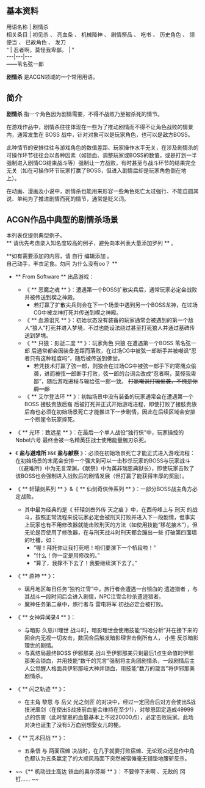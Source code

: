 **基本资料**  
---  
用语名称  |  剧情杀   
相关条目  |  初见杀  、  亮血条  、  机械降神  、  剧情祭品  、  吃书  、  历史角色  、  领便当  、  已故角色  、  发刀   
“  |  忍者啊，莫怪我卑鄙。  |  ”   
---|---|---  
——苇名弦一郎  
  
**剧情杀** 是ACGN领域的一个常用用语。

##  简介

**剧情杀** 指一个角色因为剧情需要，不得不战败乃至被杀死的情节。

在游戏作品中，剧情杀往往体现在一些为了推动剧情而不得不让角色战败的情景内，通常发生在  BOSS  战中，针对对象可以是玩家角色，也可以是敌方BOSS。

此种情节的安排往往与游戏角色的数值差距、玩家操作水平无关，在涉及剧情杀的可操作环节往往会以各种因素（如锁血、调整玩家或BOSS的数值，或是打到一半强制进入剧情CG结束战斗等）强制让一方战败，有时甚至与战斗环节的结果完全无关（如在可操作环节玩家打赢了BOSS，但进入剧情后却是玩家角色倒在地上）。

在动画、漫画及小说中，剧情杀也能用来形容一些角色死亡太过强行、不能自圆其说、单纯为了推进剧情而死的情节，通常是贬义词。

##  ACGN作品中典型的剧情杀场景

本列表仅提供典型例子。  
** 请优先考虑录入知名度较高的例子，避免向本列表大量添加罗列  ** 。

**如有需要添加的内容，请 自行  编辑添加  。  
自己动手，丰衣足食。勿问  为什么没有oo？  **

  * ** From Software  ** 出品游戏： 
    * 《 ** 恶魔之魂  ** 》：遭遇第一个BOSS扩散尖兵后，通常玩家必定会战败并被传送到楔之神殿。 
      * 若打赢了扩散尖兵则会在下一个场景中遇到另一个BOSS龙神，在过场CG中被龙神打死并传送到楔之神殿。 
    * 《 ** 血源诅咒  ** 》：初始状态没有装备的玩家通常会被遇到的第一个敌人“狼人”打死并进入梦境，不过也能设法绕过甚至打死狼人并通过墓碑传送到梦境。 
    * 《 ** 只狼：影逝二度  ** 》：玩家角色  只狼  在遭遇第一个BOSS  苇名弦一郎  后通常都会因装备差距而落败，在过场CG中被弦一郎断手并被嘲讽“忍者只有这种程度吗”，随后被传送到佛堂。 
      * 若凭技术打赢了弦一郎，则狼会在过场CG中被弦一郎手下的寄鹰众偷袭，进而被弦一郎断手打败，弦一郎的台词会改成“忍者啊，莫怪我卑鄙”，随后游戏进程与输给弦一郎一致。 ~~打赢嘲讽打输偷袭，不愧是你屑一郎~~
    * 《 ** 艾尔登法环  ** 》：初始场景中没有装备的玩家通常会在遭遇第一个BOSS  接肢贵族后裔  后被打死并正式开始游戏进程，即使打败了接肢贵族后裔也必须在初始场景死亡才能推进下一步剧情，因此在后续区域会安排一个断崖令玩家摔死。 

  * 《 ** 光环：致远星  ** 》：在最后一个单人战役“独行侠”中，玩家操控的  Nobel六号  最终会被一名精英狂战士使用能量腕刃杀死。 

  * 《 **盐与避难所** 》&《 **盐与献祭** 》：必须在初始场景死亡才能正式进入游戏流程：在初始场景的末尾会安排一个强大到可以一击秒杀玩家的BOSS与玩家战斗（《避难所》中为无言深渊，《献祭》中为英非瑞恩典狱长），即使玩家击败了该BOSS也会强制进入战败后的剧情发展（但打赢了能获得丰厚的奖励）。 

  * 《 ** 轩辕剑系列  ** 》&《 ** 仙剑奇侠传系列  ** 》：一部分BOSS战主角方必定战败。 
    * 其中最为经典的是《  轩辕剑叁外传 天之痕  》中，在西母峰上与  刑天  的战斗，按照正常流程来说玩家必定会被刑天打败并进入下一段剧情，但事实上玩家也有不用修改器就能击败刑天的方法（如使用技能“移花接木”），但无论是否使用了修改器，在与刑天战斗时刑天都会蹦出一些  打破第四面墙  的吐槽，如： 
      * “喔！拜托你让我打死吧！咱们要演下一个桥段啦！” 
      * “什么！你一定是用修改的。” 
      * “算了，我撑不下去了！我要继续演下去了。” 

  * 《 ** 原神  ** 》： 
    * 璃月地区每日任务“独钓江雪”中，旅行者会遭遇一台锁血的  遗迹猎者  ，与其战斗一段时间后会进入剧情，NPC江雪会秒杀遗迹猎者。 
    * 魔神任务第二章中，旅行者与  雷电将军  初战必定会被打败。 

  * 《 ** 女神异闻录4  ** 》： 
    * 与暗影  久慈川理世  战斗时，暗影理世会使用技能“玛哈分析”并在接下来的回合内无视一切攻击，数回合后触发暗影理世击倒所有人，  小熊  反杀暗影理世的剧情。 
    * 与真结局最终BOSS  伊邪那美  战斗至伊邪那美只剩最后1点生命值时伊邪那美会锁血，并用技能“数千的咒言”强制将主角团剧情杀，一段剧情后主人公觉醒人格面具伊邪那岐大神并锁血，用技能“数万的箴言”将伊邪那美剧情杀。 

  * 《 ** 闪之轨迹  ** 》： 
    * 在主角  黎恩  与  岳父  光之剑匠  的对决中，经过一定回合后对方会使出S战技洸凰剑（在使出S战技前血量会维持在至少1），对黎恩固定造成49999点的伤害（此时黎恩的血量基本上不过20000点），必定击败玩家。此场对决也诞生了没有5万血别想娶女儿的梗。 

  * 《 ** 咒术回战  ** 》： 
    * 五条悟  与  两面宿傩  决战时，在几乎就要打败宿傩、无论观众还是作中角色都认为五条赢定了的大顺风局面下突然被宿傩毫无铺垫地腰斩反杀。 

  * ~~《** 机动战士高达 铁血的奥尔芬斯  ** 》：  不要停下来啊  、无敌的  冈  钉…… ~~

